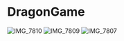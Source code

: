 # DragonGame
![IMG_7810](https://user-images.githubusercontent.com/60606160/146315246-20c79fe4-896b-47f7-964f-7b493ce591ea.PNG)
![IMG_7809](https://user-images.githubusercontent.com/60606160/146315260-358fecc6-c57e-474e-a478-61e91780fe36.PNG)
![IMG_7807](https://user-images.githubusercontent.com/60606160/146315265-683d4a11-fa6c-4f11-93d1-4460e8ceae16.PNG)
